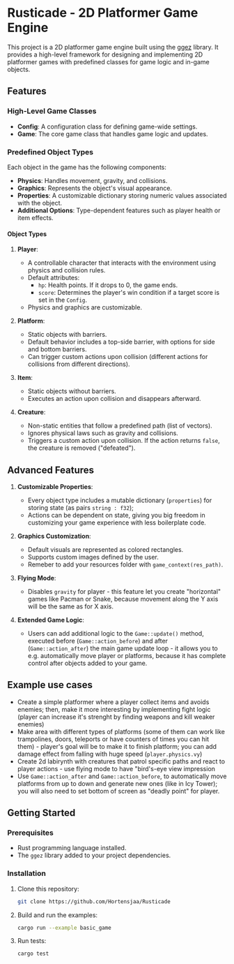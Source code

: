 # Rusticade - 2D Platformer Game Engine

This project is a 2D platformer game engine built using the [ggez](https://ggez.rs/) library. It provides a high-level framework for designing and implementing 2D platformer games with predefined classes for game logic and in-game objects.

## Features

### High-Level Game Classes
- **Config**: A configuration class for defining game-wide settings.
- **Game**: The core game class that handles game logic and updates.

### Predefined Object Types
Each object in the game has the following components:
- **Physics**: Handles movement, gravity, and collisions.
- **Graphics**: Represents the object's visual appearance.
- **Properties**: A customizable dictionary storing numeric values associated with the object.
- **Additional Options**: Type-dependent features such as player health or item effects.

#### Object Types
1. **Player**:
   - A controllable character that interacts with the environment using physics and collision rules.
   - Default attributes:
     - `hp`: Health points. If it drops to 0, the game ends.
     - `score`: Determines the player's win condition if a target score is set in the `Config`.
   - Physics and graphics are customizable.

2. **Platform**:
   - Static objects with barriers.
   - Default behavior includes a top-side barrier, with options for side and bottom barriers.
   - Can trigger custom actions upon collision (different actions for collisions from different directions).

3. **Item**:
   - Static objects without barriers.
   - Executes an action upon collision and disappears afterward.

4. **Creature**:
   - Non-static entities that follow a predefined path (list of vectors).
   - Ignores physical laws such as gravity and collisions.
   - Triggers a custom action upon collision. If the action returns `false`, the creature is removed ("defeated").

## Advanced Features
1. **Customizable Properties**:
   - Every object type includes a mutable dictionary (`properties`) for storing state (as pairs `string : f32`);
   - Actions can be dependent on state, giving you big freedom in customizing your game experience with less boilerplate code.

2. **Graphics Customization**:
   - Default visuals are represented as colored rectangles.
   - Supports custom images defined by the user.
   - Remeber to add your resources folder with `game_context(res_path)`.

3. **Flying Mode**:
   - Disables `gravity` for player - this feature let you create "horizontal" games like Pacman or Snake, because movement along the Y axis will be the same as for X axis.

4. **Extended Game Logic**:
   - Users can add additional logic to the `Game::update()` method, executed before (`Game::action_before`) and after (`Game::action_after`) the main game update loop - it allows you to e.g. automatically move player or platforms, because it has complete control after objects added to your game.

## Example use cases
- Create a simple platformer where a player collect items and avoids enemies; then, make it more interesting by implementing fight logic (player can increase it's strenght by finding weapons and kill weaker enemies)
- Make area with different types of platforms (some of them can work like trampolines, doors, teleports or have counters of times you can hit them) - player's goal will be to make it to finish platform; you can add damage effect from falling with huge speed (`player.physics.vy`)
- Create 2d labirynth with creatures that patrol specific paths and react to player actions - use flying mode to have "bird's-eye view impression
- Use `Game::action_after` and `Game::action_before`, to automatically move platforms from up to down and generate new ones (like in Icy Tower); you will also need to set bottom of screen as "deadly point" for player.

## Getting Started
### Prerequisites
- Rust programming language installed.
- The `ggez` library added to your project dependencies.

### Installation
1. Clone this repository:
   ```bash
   git clone https://github.com/Hortensjaa/Rusticade
   ```
2. Build and run the examples:
   ```bash
   cargo run --example basic_game
   ```
3. Run tests:
   ```bash
   cargo test
   ```


